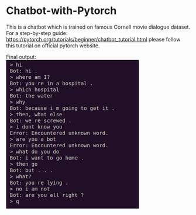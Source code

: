 # Chatbot-with-Pytorch
This is a chatbot which is trained on famous Cornell movie dialogue dataset.   
For a step-by-step guide: https://pytorch.org/tutorials/beginner/chatbot_tutorial.html please follow this tutorial on official pytorch website.

Final output:  
!['Output'](https://github.com/Sanket758/Chatbot-with-Pytorch/blob/main/Chatbot%20output.png)
